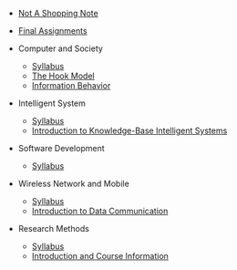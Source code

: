 <!-- docs/_sidebar.md -->

* [Not A Shopping Note](/)
* [Final Assignments](Final-Assignments.md)

* Computer and Society
  * [Syllabus](computer-and-society/Syllabus.md)
  * [The Hook Model](/computer-and-society/CS1.md)
  * [Information Behavior](/computer-and-society/CS3.md)

* Intelligent System
  * [Syllabus](/intelligent-system/Syllabus.md)
  * [Introduction to Knowledge-Base Intelligent Systems](/intelligent-system/IS1.md)

* Software Development
  * [Syllabus](/software-development/Syllabus.md)

* Wireless Network and Mobile
  * [Syllabus](/wireless-network-and-mobile/Syllabus.md)
  * [Introduction to Data Communication](/wireless-network-and-mobile/WM1.md)

* Research Methods
  * [Syllabus](/research-methods/Syllabus.md)
  * [Introduction and Course Information](/research-methods/RM1.md)
